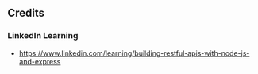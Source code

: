 ## Credits

### LinkedIn Learning

- https://www.linkedin.com/learning/building-restful-apis-with-node-js-and-express

